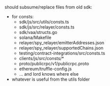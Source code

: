 should subsume/replace files from old sdk:
  * for consts:
    * sdk/js/src/utils/consts.ts
    * sdk/js/src/relayer/consts.ts
    * sdk/vaa/structs.go
    * solana/Makefile
    * relayer/spy_relayer/emitterAddresses.json
    * relayer/spy_relayer/supportedChains.json
    * testing/contract-integrations/src/consts.ts
    * clients/js/src/consts/*
    * proto/publicrpc/v1/publicrpc.proto
    * ethereum/truffle-config.js
    * ... and lord knows where else
  * whatever is useful from the utils folder